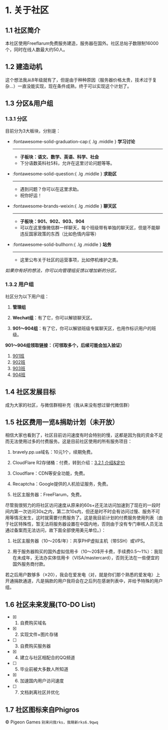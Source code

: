 # 1. 关于社区

## 1.1 社区简介

本社区使用Freeflarum免费服务建造，服务器在国外。社区总帖子数限制16000个，同时在线人数最大约50人。

## 1.2 建造动机

这个想法我从8年级就有了，但是由于种种原因（服务器价格太贵，技术过于复杂...）一直没能实现，现在条件成熟，终于可以实现这个计划了。

## 1.3 分区&用户组

### 1.3.1 分区
目前分为3大板块，分别是：

<div class="grid cards" markdown>

-   :fontawesome-solid-graduation-cap:{ .lg .middle } __学习讨论__

    ---

    - **子板块：语文、数学、英语、科学、社会**
    - 下分语数英科社5科，允许在这里讨论问题等等。

-   :fontawesome-solid-question:{ .lg .middle } __求助区__

    ---

    - 遇到问题？你可以在这里求助。
    - 祝你好运！

-   :fontawesome-brands-weixin:{ .lg .middle } __聊天区__

    ---

    - **子板块：901、902、903、904**
    - 可以在这里像微信群一样聊天，每个班级带有单独的聊天区，但是不能聊违反国家政策的东西（比如色情内容等）

-   :fontawesome-solid-bullhorn:{ .lg .middle } __站务__

    ---

    - 这里公布关于社区的运营事项，比如停机维护之类。

</div>





*如果你有好的想法，你可以向管理组反馈以增加新的分区。*

### 1.3.2 用户组

社区分为以下用户组：
1. **管理组**

2. **Wechat组**：有了它，你可以解锁聊天区。

3. **901～904组**：有了它，你可以解锁班级专属聊天区，也用作标识用户的班级。

**901～904组领取链接：（可领取多个，后续可能会加入验证）**

1. [901班](/get-role/fvjCu3tsDdJLUcJ2)
2. [902班](/get-role/In8NqOtKqFNTpXyB)
3. [903班](/get-role/pKmGrZWrgfetItow)
4. [904班](/get-role/xPBOpfnl0TOdlHmZ)

## 1.4 社区发展目标

成为大家的社区，与微信群相补充（我从来没有想过替代微信群）

## 1.5 社区费用一览&捐助计划（未开放）

相信大家也看到了，社区目前访问速度有时会特别的慢，这都是因为我的资金不足而无法使用过多的付费服务。这是目前社区使用的所有服务项目：

1. bravely.pp.ua域名：10元1个，续期免费。

2. CloudFlare R2存储桶：付费，转到介绍：[3.2.1 介绍&定价](#321-%E4%BB%8B%E7%BB%8D%E5%AE%9A%E4%BB%B7)

3. Cloudflare：CDN等安全功能，免费。

4. Recaptcha：Google提供的人机验证服务，免费。

5. 社区主服务器：FreeFlarum，免费。

尽管我很努力的将社区访问速度从原来的60s+还无法访问加速到了现在的一段时间内第一次访问30s之内，第二次10s内，但还是时不时会有访问过慢、服务不可用等情况发生，这时就需要付费服务了。这是我目前计划的付费服务使用列表（由于社区特殊性，暂无法将服务器设置在中国内地，否则由于没有专门审核人员无法通过备案而无法访问，故下面全部使用美元单位。）：

1. 社区主服务器（10～20$/年）：共享PHP虚拟主机（带SSH）或VPS。

2. 用于服务器购买的国外虚拟信用卡（10～20$开卡费，手续费0.5～1%）：我现在未成年，无法办实体信用卡（VISA/mastercard），否则无法在一些便宜的国外服务商付款。

若之后用户数够多（≥20），我会在爱发电（对，就是你们那个熟悉的爱发电）上开通捐款通道，凡是捐款的用户我将会在之后列在感谢列表中，并给予特殊的用户组。

## 1.6 社区未来发展(TO-DO List)

- [x] 1. 自费购买域名
- [x] 2. 实现文件+图片存储
- [ ] 3. 自费购买服务器
- [x] 4. 建立与社区相配合的QQ频道
- [ ] 5. 毕业前被大多数人所知道
- [x] 6. 加速国内用户访问速度
- [ ] 7. 文档剥离社区并优化

## 1.7 社区图标来自Phigros
© Pigeon Games
`别来问我rks，我萌新rks6.9qwq`